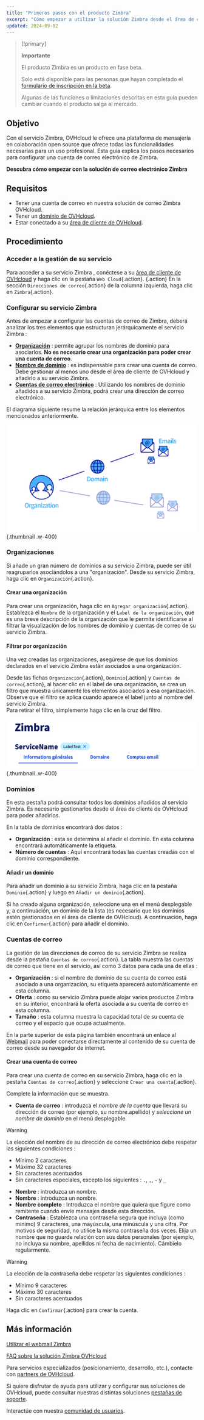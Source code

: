 ```yaml
---
title: "Primeros pasos con el producto Zimbra"
excerpt: "Cómo empezar a utilizar la solución Zimbra desde el área de cliente de OVHcloud"
updated: 2024-09-02
---
```


<style>
.w-400 {
max-width:400px!importante;
}
</style>

> [!primary]
>
> **Importante**
>
> El producto Zimbra es un producto en fase beta.
>
> Solo está disponible para las personas que hayan completado el [formulario de inscripción en la beta](https://labs.ovhcloud.com/en/zimbra-beta/).
>
> Algunas de las funciones o limitaciones descritas en esta guía pueden cambiar cuando el producto salga al mercado.

## Objetivo

Con el servicio Zimbra, OVHcloud le ofrece una plataforma de mensajería en colaboración open source que ofrece todas las funcionalidades necesarias para un uso profesional. Esta guía explica los pasos necesarios para configurar una cuenta de correo electrónico de Zimbra.

**Descubra cómo empezar con la solución de correo electrónico Zimbra**

## Requisitos

- Tener una cuenta de correo en nuestra solución de correo Zimbra OVHcloud.
- Tener un [dominio de OVHcloud](/links/web/domains).
- Estar conectado a su [área de cliente de OVHcloud](/links/manager).

## Procedimiento

### Acceder a la gestión de su servicio

Para acceder a su servicio Zimbra , conéctese a su [área de cliente de OVHcloud](/links/manager) y haga clic en la pestaña `Web Cloud`{.action}. {.action} En la sección `Direcciones de correo`{.action} de la columna izquierda, haga clic en `Zimbra`{.action}.

### Configurar su servicio Zimbra

Antes de empezar a configurar las cuentas de correo de Zimbra, deberá analizar los tres elementos que estructuran jerárquicamente el servicio Zimbra :

- [**Organización**](#organizations) : permite agrupar los nombres de dominio para asociarlos. **No es necesario crear una organización para poder crear una cuenta de correo**.
- [**Nombre de dominio**](#domains) : es indispensable para crear una cuenta de correo. Debe gestionar al menos uno desde el área de cliente de OVHcloud y añadirlo a su servicio Zimbra.
- [**Cuentas de correo electrónico**](#emails) : Utilizando los nombres de dominio añadidos a su servicio Zimbra, podrá crear una dirección de correo electrónico.

El diagrama siguiente resume la relación jerárquica entre los elementos mencionados anteriormente.

![zimbra](images/zimbra_organization.png){.thumbnail .w-400}

### Organizaciones <a name="organizations"></a>

Si añade un gran número de dominios a su servicio Zimbra, puede ser útil reagruparlos asociándolos a una "organización". Desde su servicio Zimbra, haga clic en `Organización`{.action}.

#### Crear una organización

Para crear una organización, haga clic en `Agregar organización`{.action}. Establezca el `Nombre` de la organización y el `Label de la organización`, que es una breve descripción de la organización que le permite identificarse al filtrar la visualización de los nombres de dominio y cuentas de correo de su servicio Zimbra.

#### Filtrar por organización

Una vez creadas las organizaciones, asegúrese de que los dominios declarados en el servicio Zimbra están asociados a una organización.

Desde las fichas `Organización`{.action}, `Dominio`{.action} y `Cuentas de correo`{.action}, al hacer clic en el label de una organización, se crea un filtro que muestra únicamente los elementos asociados a esa organización.<br>
Observe que el filtro se aplica cuando aparece el label junto al nombre del servicio Zimbra.<br>
Para retirar el filtro, simplemente haga clic en la cruz del filtro.

![zimbra](images/zimbra_organization_filter.png){.thumbnail .w-400}

### Dominios <a name="domains"></a>

En esta pestaña podrá consultar todos los dominios añadidos al servicio Zimbra. Es necesario gestionarlos desde el área de cliente de OVHcloud para poder añadirlos.

En la tabla de dominios encontrará dos datos :

- **Organización** : esta se determina al añadir el dominio. En esta columna encontrará automáticamente la etiqueta.
- **Número de cuentas** : Aquí encontrará todas las cuentas creadas con el dominio correspondiente.

#### Añadir un dominio

Para añadir un dominio a su servicio Zimbra, haga clic en la pestaña `Dominio`{.action} y luego en `Añadir un dominio`{.action}.

Si ha creado alguna organización, seleccione una en el menú desplegable y, a continuación, un dominio de la lista (es necesario que los dominios estén gestionados en el área de cliente de OVHcloud). A continuación, haga clic en `Confirmar`{.action} para añadir el dominio.

### Cuentas de correo <a name="email"></a>

La gestión de las direcciones de correo de su servicio Zimbra se realiza desde la pestaña `Cuentas de correo`{.action}. La tabla muestra las cuentas de correo que tiene en el servicio, así como 3 datos para cada una de ellas :

- **Organización** : si el nombre de dominio de su cuenta de correo está asociado a una organización, su etiqueta aparecerá automáticamente en esta columna.
- **Oferta** : como su servicio Zimbra puede alojar varios productos Zimbra en su interior, encontrará la oferta asociada a su cuenta de correo en esta columna.
- **Tamaño** : esta columna muestra la capacidad total de su cuenta de correo y el espacio que ocupa actualmente.

En la parte superior de esta página también encontrará un enlace al [Webmail](/links/web/email) para poder conectarse directamente al contenido de su cuenta de correo desde su navegador de internet.

#### Crear una cuenta de correo

Para crear una cuenta de correo en su servicio Zimbra, haga clic en la pestaña `Cuentas de correo`{.action} y seleccione `Crear una cuenta`{.action}.

Complete la información que se muestra.

- **Cuenta de correo** : introduzca el *nombre de la cuenta* que llevará su dirección de correo (por ejemplo, su nombre.apellido) y *seleccione un nombre de dominio* en el menú desplegable.

> [!warning]
>
> La elección del nombre de su dirección de correo electrónico debe respetar las siguientes condiciones :
>
> - Mínimo 2 caracteres
> - Máximo 32 caracteres
> - Sin caracteres acentuados
> - Sin caracteres especiales, excepto los siguientes : `.`, `,`, `-` y `_`

- **Nombre** : introduzca un nombre.
- **Nombre** : introduzca un nombre.
- **Nombre completo**  : Introduzca el nombre que quiera que figure como remitente cuando envíe mensajes desde esta dirección.
- **Contraseña** : Establezca una contraseña segura que incluya (como mínimo) 9 caracteres, una mayúscula, una minúscula y una cifra. Por motivos de seguridad, no utilice la misma contraseña dos veces. Elija un nombre que no guarde relación con sus datos personales (por ejemplo, no incluya su nombre, apellidos ni fecha de nacimiento). Cámbielo regularmente.

> [!warning]
>
> La elección de la contraseña debe respetar las siguientes condiciones :
>
> - Mínimo 9 caracteres
> - Máximo 30 caracteres
> - Sin caracteres acentuados

Haga clic en `Confirmar`{.action} para crear la cuenta.

## Más información <a name="go-further"></a>

[Utilizar el webmail Zimbra](/pages/web_cloud/email_and_collaborative_solutions/mx_plan/email_zimbra)

[FAQ sobre la solución Zimbra OVHcloud](/pages/web_cloud/email_and_collaborative_solutions/mx_plan/faq-zimbra)

Para servicios especializados (posicionamiento, desarrollo, etc.), contacte con [partners de OVHcloud](/links/partner).

Si quiere disfrutar de ayuda para utilizar y configurar sus soluciones de OVHcloud, puede consultar nuestras distintas soluciones [pestañas de soporte](/links/support).

Interactúe con nuestra [comunidad de usuarios](/links/community).

